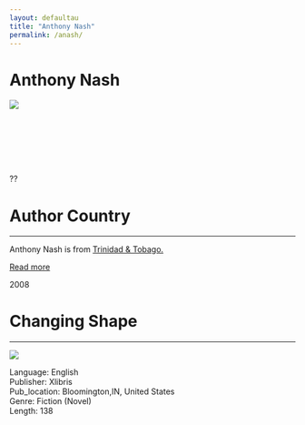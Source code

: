 ```yaml
---
layout: defaultau
title: "Anthony Nash"
permalink: /anash/
---
```

<!-- partial:index.partial.html -->
<div class="content">
    <h1>Anthony Nash</h1>
    <div class="quote">
        <div><img src="https://m.media-amazon.com/images/I/71bjxQ7prcL.jpg" class="logo"></div>
    </div>
    <div class="timeline">
        <div style="padding-bottom:100px;"></div>
        <div class="block">
            <div class="date right"><p class="right">??</p></div>
            <div class="dot"></div>
            <div class="left first">
            <div class="author_country">
                <h1>Author Country</h1><hr>
          <div class="aclocation">  <p>Anthony Nash is from <a href="{{ site.baseurl }}/3">Trinidad & Tobago.</a></p></div>
              <div class="acreadmore">  <a href="#" target="_blank">Read more</a></div>
            </div>
            </div>
        </div>
         <div class="block">
            <div class="date left"><p class="left">2008</p></div>
            <div class="dot"></div>
            <div class="right">
                <h1>Changing Shape</h1><hr>
                <p><img src="https://m.media-amazon.com/images/I/51-JzEitPwL._SX331_BO1,204,203,200_.jpg"></p>
                <p>
                Language: English<br/>
                Publisher: Xlibris<br/>
                Pub_location: Bloomington,IN, United States<br/>
                Genre: Fiction (Novel)<br/>
                Length: 138 <br/>                   </p>
            </div>
        </div>
